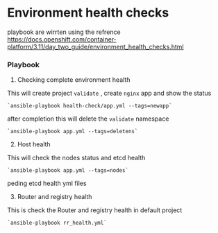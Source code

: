 # Environment health checks

playbook are wirrten using the refrence https://docs.openshift.com/container-platform/3.11/day_two_guide/environment_health_checks.html

### Playbook
1. Checking complete environment health

This will create project `validate` , create `nginx` app and show the status 

    `ansible-playbook health-check/app.yml --tags=newapp`
    
after completion this will delete the `validate` namespace

    `ansible-playbook app.yml --tags=deletens`


2. Host health

This will check the nodes status and etcd health

    `ansible-playbook app.yml --tags=nodes`
    
peding etcd health yml files

3. Router and registry health

This is check the Router and registry health in default project

    `ansible-playbook rr_health.yml`
